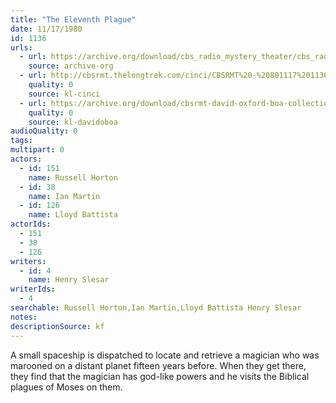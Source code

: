 ```yaml
---
title: "The Eleventh Plague"
date: 11/17/1980
id: 1136
urls: 
  - url: https://archive.org/download/cbs_radio_mystery_theater/cbs_radio_mystery_theater-1101-1150.zip/cbs_radio_mystery_theater-1101-1150%2Fcbsrmt_1136_the_eleventh_plague.mp3
    source: archive-org
  - url: http://cbsrmt.thelongtrek.com/cinci/CBSRMT%20-%20801117%201136%20The%20Eleventh%20Plague%20(rr%20810130)_cinci.mp3
    quality: 0
    source: kl-cinci
  - url: https://archive.org/download/cbsrmt-david-oxford-boa-collection/CBSRMT-801117-1136-repeated-810130-The-Eleventh-Plague-(128-44)_WHCU-{BoA}.mp3
    quality: 0
    source: kl-davidoboa
audioQuality: 0
tags: 
multipart: 0
actors:  
  - id: 151
    name: Russell Horton  
  - id: 38
    name: Ian Martin  
  - id: 126
    name: Lloyd Battista
actorIds:  
  - 151  
  - 38  
  - 126
writers:  
  - id: 4
    name: Henry Slesar
writerIds:  
  - 4
searchable: Russell Horton,Ian Martin,Lloyd Battista Henry Slesar
notes: 
descriptionSource: kf
---
```

A small spaceship is dispatched to locate and retrieve a magician who was marooned on a distant planet fifteen years before. When they get there, they find that the magician has god-like powers and he visits the Biblical plagues of Moses on them.
